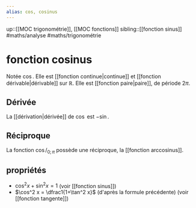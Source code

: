 ```yaml
---
alias: cos, cosinus
---
```

up::[[MOC trigonométrie]], [[MOC fonctions]]
sibling::[[fonction sinus]]
#maths/analyse #maths/trigonométrie 
# fonction cosinus

Notée $\cos$.
Elle est [[fonction continue|continue]] et [[fonction dérivable|dérivable]] sur $\mathbb{R}$.
Elle est [[fonction paire|paire]], de période $2\pi$.

## Dérivée
La [[dérivation|dérivée]] de $\cos$ est $-\sin$.

## Réciproque
La fonction $\cos/_{0;\pi}$ possède une réciproque, la [[fonction arccosinus]].

## propriétés
 - $\cos^2 x + \sin^2 x = 1$ (voir [[fonction sinus]])
 - $\cos^2 x = \dfrac1{1+\tan^2 x}$ (d'après la formule précédente) (voir [[fonction tangente]])
